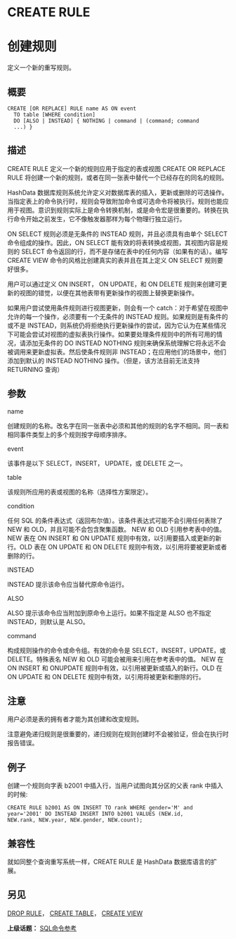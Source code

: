 # CREATE RULE

# 创建规则

定义一个新的重写规则。

## 概要

```
CREATE [OR REPLACE] RULE name AS ON event
  TO table [WHERE condition] 
  DO [ALSO | INSTEAD] { NOTHING | command | (command; command 
  ...) }
```

## 描述

CREATE RULE 定义一个新的规则应用于指定的表或视图 CREATE OR REPLACE RULE 将创建一个新的规则，或者在同一张表中替代一个已经存在的同名的规则。

HashData 数据库规则系统允许定义对数据库表的插入，更新或删除的可选操作。当指定表上的命令执行时，规则会导致附加命令或可选命令将被执行。规则也能应用于视图。意识到规则实际上是命令转换机制，或是命令宏是很重要的。转换在执行命令开始之前发生，它不像触发器那样为每个物理行独立运行。

ON SELECT 规则必须是无条件的 INSTEAD 规则，并且必须具有由单个 SELECT 命令组成的操作。因此，ON SELECT 能有效的将表转换成视图，其视图内容是规则的 SELECT 命令返回的行，而不是存储在表中的任何内容（如果有的话）。编写 CREATE VIEW 命令的风格比创建真实的表并且在其上定义 ON SELECT 规则要好很多。

用户可以通过定义 ON INSERT， ON UPDATE，和 ON DELETE 规则来创建可更新的视图的错觉，以便在其他表带有更新操作的视图上替换更新操作。

如果用户尝试使用条件规则进行视图更新，则会有一个 catch：对于希望在视图中允许的每一个操作，必须要有一个无条件的 INSTEAD 规则。如果规则是有条件的或不是 INSTEAD，则系统仍将拒绝执行更新操作的尝试，因为它认为在某些情况下可能会尝试对视图的虚拟表执行操作。如果要处理条件规则中的所有可用的情况，请添加无条件的 DO INSTEAD NOTHING 规则来确保系统理解它将永远不会被调用来更新虚拟表。然后使条件规则非 INSTEAD；在应用他们的场景中，他们添加到默认的 INSTEAD NOTHING 操作。（但是，该方法目前无法支持 RETURNING 查询）

## 参数

name

创建规则的名称。改名字在同一张表中必须和其他的规则的名字不相同。同一表和相同事件类型上的多个规则按字母顺序排序。

event

该事件是以下 SELECT，INSERT， UPDATE，或 DELETE 之一。

table

该规则所应用的表或视图的名称（选择性方案限定）。

condition

任何 SQL 的条件表达式（返回布尔值）。该条件表达式可能不会引用任何表除了 NEW 和 OLD，并且可能不会包含聚集函数。 NEW 和 OLD 引用参考表中的值。NEW 表在 ON INSERT 和 ON UPDATE 规则中有效，以引用要插入或更新的新行。OLD 表在 ON UPDATE 和 ON DELETE 规则中有效，以引用将要被更新或者删除的行。

INSTEAD

INSTEAD 提示该命令应当替代原命令运行。

ALSO

ALSO 提示该命令应当附加到原命令上运行。如果不指定是 ALSO 也不指定 INSTEAD，则默认是 ALSO。

command

构成规则操作的命令或命令组。有效的命令是 SELECT，INSERT，UPDATE，或 DELETE。特殊表名 NEW 和 OLD 可能会被用来引用在参考表中的值。 NEW 在 ON INSERT 和 ONUPDATE 规则中有效，以引用被更新或插入的新行。OLD 在 ON UPDATE 和 ON DELETE 规则中有效，以引用将被更新和删除的行。

## 注意

用户必须是表的拥有者才能为其创建和改变规则。

注意避免递归规则是很重要的，递归规则在规则创建时不会被验证，但会在执行时报告错误。

## 例子

创建一个规则向字表 b2001 中插入行，当用户试图向其分区的父表 rank 中插入的时候:

```
CREATE RULE b2001 AS ON INSERT TO rank WHERE gender='M' and 
year='2001' DO INSTEAD INSERT INTO b2001 VALUES (NEW.id, 
NEW.rank, NEW.year, NEW.gender, NEW.count);
```

## 兼容性

就如同整个查询重写系统一样，CREATE RULE 是 HashData 数据库语言的扩展。

## 另见

[DROP RULE](./drop-rule.md)， [CREATE TABLE](./create-table.md)， [CREATE VIEW](./create-view.md)

**上级话题：** [SQL命令参考](./README.md)

